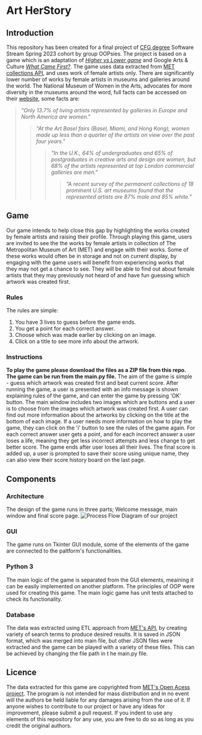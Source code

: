 # Art HerStory

## Introduction
This repository has been created for a final project of [CFG degree](https://codefirstgirls.com/courses/cfgdegree/) Software Stream Spring 2023 cohort by group OOPsies. The project is based on a game which is an adaptation of [_Higher vs Lower game_](http://www.higherlowergame.com/) and Google Arts & Culture [_What Came First?_](https://artsandculture.google.com/experiment/what-came-first/ZQGBUPErEE3bVg?hl=en). 
The game uses data extracted from [MET collections API](https://metmuseum.github.io/#object), and uses work of female artists only. 
There are significantly lower number of works by female artists in museums and galleries around the world. The National Museum of Women in the Arts, advocates for more diversity in the museums around the word, full facts can be accessed on their [website](https://nmwa.org/support/advocacy/get-facts/), some facts are:

> _"Only 13.7% of living artists represented by galleries in Europe and North America are women."_
>> _"At the Art Basel fairs (Basel, Miami, and Hong Kong), women made up less than a quarter of the artists on view over the past four years."_
>>> _"In the U.K., 64% of undergraduates and 65% of postgraduates in creative arts and design are women, but 68% of the artists represented at top London commercial galleries are men."_
>>>> _"A recent survey of the permanent collections of 18 prominent U.S. art museums found that the represented artists are 87% male and 85% white."_

## Game
Our game intends to help close this gap by highlighting the works created by female artists and raising their profile. Through playing this game, users are invited to see the the works by female artists in collection of The Metropolitan Museum of Art (MET) and engage with their works. Some of these works would often be in storage and not on current display, by engaging with the game users will benefit from experiencing works that they may not get a chance to see. They will be able to find out about female artists that they may previously not heard of and have fun guessing which artwork was created first. 

### Rules
The rules are simple:
1. You have 3 lives to guess before the game ends.
2. You get a point for each correct answer.
3. Choose which was made earlier by clicking on an image.
4. Click on a title to see more info about the artwork.

### Instructions
**To play the game please download the files as a ZIP file from this repo. The game can be run from the main.py file.**
The aim of the game is simple - guess which artwork was created first and beat current score. After running the game, a user is presented with an info message is shown explaining rules of the game, and can enter the game by pressing 'OK' button. The main window includes two images which are buttons and a user is to choose from the images which artwork was created first. A user can find out more information about the artworks by clicking on the title at the bottom of each image. If a user needs more information on how to play the game, they can click on the 'i' button to see the rules of the game again. For each correct answer user gets a point, and for each incorrect answer a user loses a life, meaning they get less incorrect attempts and less change to get better score. The game ends after user loses all their lives. The final score is added up, a user is prompted to save their score using unique name, they can also view their score history board on the last page.

## Components

### Architecture
The design of the game runs in three parts; Welcome message, main window and final score page.
![Process Flow Diagram of our project](https://github.com/andhri/art-herstory/assets/93336376/4a6a2fee-0500-406d-83c5-d04fa3f3f9ea)


### GUI
The game runs on Tkinter GUI module, some of the elements of the game are connected to the paltform's functionalities.

### Python 3
The main logic of the game is separated from the GUI elements, meaining it can be easily implemented on another platform. The principles of OOP were used for creating this game. The main logic game has unit tests attached to check its functionality. 

### Database
The data was extracted using ETL approach from [MET's API](https://metmuseum.github.io/#object), by creating variety of search terms to produce desired results. It is saved in JSON format, which was merged into main file, but other JSON files were extracted and the game can be played with a variety of these files. This can be achieved by changing the file path in t he main.py file.

## Licence 
The data extracted for this game are copyrighted from [MET's Open Acess project](https://github.com/metmuseum/openaccess). The program is not intended for mass distribution and in no event will the authors be held liable for any damages arising from the use of it. If anyone wishes to contribute to our project or have any ideas for improvement, please submit a pull request. If you indent to use any elements of this repository for any use, you are free to do so as long as you credit the original authors.
